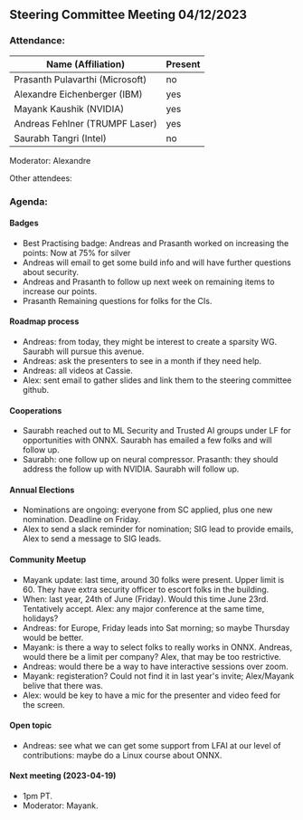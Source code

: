 ## Steering Committee Meeting 04/12/2023

### Attendance:

| Name (Affiliation)              | Present  |
| ------------------------------- | -------- |
| Prasanth Pulavarthi (Microsoft) | no |
| Alexandre Eichenberger (IBM)    | yes |
| Mayank Kaushik (NVIDIA)         | yes  |
| Andreas Fehlner (TRUMPF Laser)  | yes |
| Saurabh Tangri (Intel)          | no |

Moderator: Alexandre

Other attendees: 

### Agenda:
  
  #### Badges
  - Best Practising badge: Andreas and Prasanth worked on increasing the points: Now at 75% for silver
  - Andreas will email to get some build info and will have further questions about security.
  - Andreas and Prasanth to follow up next week on remaining items to increase our points.
  - Prasanth Remaining questions for folks for the CIs.
  
  #### Roadmap process
  - Andreas: from today, they might be interest to create a sparsity WG. Saurabh will pursue this avenue. 
  - Andreas: ask the presenters to see in a month if they need help.
  - Andreas: all videos at Cassie. 
  - Alex: sent email to gather slides and link them to the steering committee github.
  
  #### Cooperations
  - Saurabh reached out to ML Security and Trusted AI groups under LF for opportunities with ONNX. Saurabh has emailed a few folks and will follow up.
  - Saurabh: one follow up on neural compressor. Prasanth: they should address the follow up with NVIDIA. Saurabh will follow up.

  #### Annual Elections
  - Nominations are ongoing: everyone from SC applied, plus one new nomination. Deadline on Friday.
  - Alex to send a slack reminder for nomination; SIG lead to provide emails, Alex to send a message to SIG leads.
  
  #### Community Meetup
  - Mayank update: last time, around 30 folks were present. Upper limit is 60. They have extra security officer to escort folks in the building.
  - When: last year, 24th of June (Friday). Would this time June 23rd. Tentatively accept. Alex: any major conference at the same time, holidays?
  - Andreas: for Europe, Friday leads into Sat morning; so maybe Thursday would be better.
  - Mayank: is there a way to select folks to really works in ONNX. Andreas, would there be a limit per company? Alex, that may be too restrictive.
  - Andreas: would there be a way to have interactive sessions over zoom. 
  - Mayank: registeration? Could not find it in last year's invite; Alex/Mayank belive that there was. 
  - Alex: would be key to have a mic for the presenter and video feed for the screen.
   
 #### Open topic
   - Andreas: see what we can get some support from LFAI at our level of contributions: maybe do a Linux course about ONNX.
   
  #### Next meeting (2023-04-19)
  - 1pm PT.
  - Moderator: Mayank.
